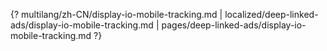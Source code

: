 {? multilang/zh-CN/display-io-mobile-tracking.md | localized/deep-linked-ads/display-io-mobile-tracking.md | pages/deep-linked-ads/display-io-mobile-tracking.md ?}
